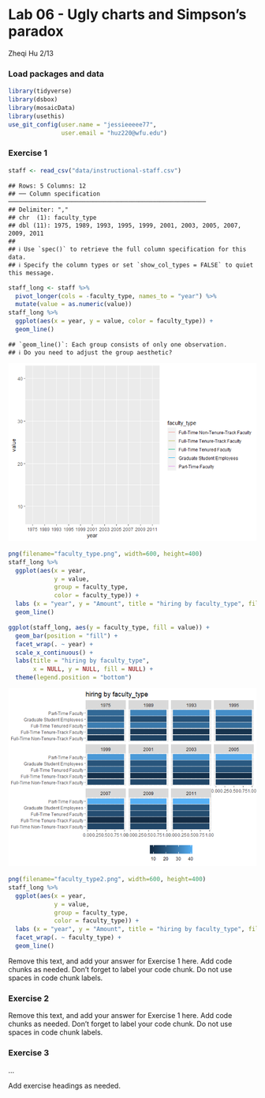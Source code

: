 Lab 06 - Ugly charts and Simpson’s paradox
================
Zheqi Hu
2/13

### Load packages and data

``` r
library(tidyverse) 
library(dsbox)
library(mosaicData) 
library(usethis)
use_git_config(user.name = "jessieeeee77", 
               user.email = "huz220@wfu.edu")
```

### Exercise 1

``` r
staff <- read_csv("data/instructional-staff.csv")
```

    ## Rows: 5 Columns: 12
    ## ── Column specification ────────────────────────────────────────────────────────
    ## Delimiter: ","
    ## chr  (1): faculty_type
    ## dbl (11): 1975, 1989, 1993, 1995, 1999, 2001, 2003, 2005, 2007, 2009, 2011
    ## 
    ## ℹ Use `spec()` to retrieve the full column specification for this data.
    ## ℹ Specify the column types or set `show_col_types = FALSE` to quiet this message.

``` r
staff_long <- staff %>%
  pivot_longer(cols = -faculty_type, names_to = "year") %>%
  mutate(value = as.numeric(value))
staff_long %>%
  ggplot(aes(x = year, y = value, color = faculty_type)) +
  geom_line()
```

    ## `geom_line()`: Each group consists of only one observation.
    ## ℹ Do you need to adjust the group aesthetic?

![](lab-06_files/figure-gfm/unnamed-chunk-1-1.png)<!-- -->

``` r
png(filename="faculty_type.png", width=600, height=400)
staff_long %>%
  ggplot(aes(x = year,
             y = value,
             group = faculty_type,
             color = faculty_type)) +
  labs (x = "year", y = "Amount", title = "hiring by faculty_type", fill = "faculty_type") + 
  geom_line()
```

``` r
ggplot(staff_long, aes(y = faculty_type, fill = value)) +
  geom_bar(position = "fill") +
  facet_wrap(. ~ year) +
  scale_x_continuous() +
  labs(title = "hiring by faculty_type",
       x = NULL, y = NULL, fill = NULL) +
  theme(legend.position = "bottom")
```

![](lab-06_files/figure-gfm/2-1.png)<!-- -->

``` r
png(filename="faculty_type2.png", width=600, height=400)
staff_long %>%
  ggplot(aes(x = year,
             y = value,
             group = faculty_type,
             color = faculty_type)) +
  labs (x = "year", y = "Amount", title = "hiring by faculty_type", fill = "faculty_type") + 
  facet_wrap(. ~ faculty_type) +
  geom_line()
```

Remove this text, and add your answer for Exercise 1 here. Add code
chunks as needed. Don’t forget to label your code chunk. Do not use
spaces in code chunk labels.

### Exercise 2

Remove this text, and add your answer for Exercise 1 here. Add code
chunks as needed. Don’t forget to label your code chunk. Do not use
spaces in code chunk labels.

### Exercise 3

…

Add exercise headings as needed.

